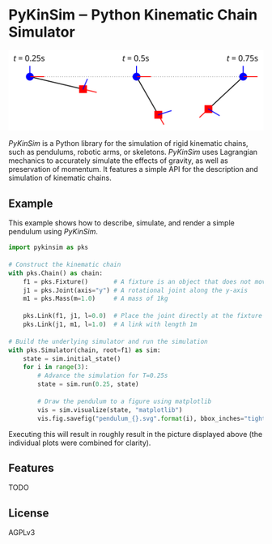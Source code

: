PyKinSim ‒ Python Kinematic Chain Simulator
============================================

![Visualization of the Pendulum example above](doc/pendulum_example.svg)

*PyKinSim* is a Python library for the simulation of rigid kinematic chains,
such as pendulums, robotic arms, or skeletons. *PyKinSim* uses Lagrangian
mechanics to accurately simulate the effects of gravity, as well as preservation
of momentum. It features a simple API for the description and simulation of
kinematic chains.

## Example

This example shows how to describe, simulate, and render a simple pendulum using
*PyKinSim*.

```python
import pykinsim as pks

# Construct the kinematic chain
with pks.Chain() as chain:
    f1 = pks.Fixture()       # A fixture is an object that does not move
    j1 = pks.Joint(axis="y") # A rotational joint along the y-axis
    m1 = pks.Mass(m=1.0)     # A mass of 1kg

    pks.Link(f1, j1, l=0.0)  # Place the joint directly at the fixture
    pks.Link(j1, m1, l=1.0)  # A link with length 1m

# Build the underlying simulator and run the simulation
with pks.Simulator(chain, root=f1) as sim:
    state = sim.initial_state()
    for i in range(3):
        # Advance the simulation for T=0.25s
        state = sim.run(0.25, state)

        # Draw the pendulum to a figure using matplotlib
        vis = sim.visualize(state, "matplotlib")
        vis.fig.savefig("pendulum_{}.svg".format(i), bbox_inches="tight", transparent=True)
```

Executing this will result in roughly result in the picture displayed above (the individual plots were combined for clarity).

## Features

TODO

## License

AGPLv3
